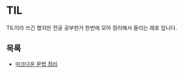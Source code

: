 # TIL
TIL이라 쓰긴 했지만 전공 공부한거 한번에 모아 정리해서 올리는 래포 입니다.


## 목록
- [마크다운 문법 정리](https://github.com/tedsoftj1123/TIL/blob/main/markdown/%EB%A7%88%ED%81%AC%EB%8B%A4%EC%9A%B4%EB%AC%B8%EB%B2%95%EC%A0%95%EB%A6%AC.md)
